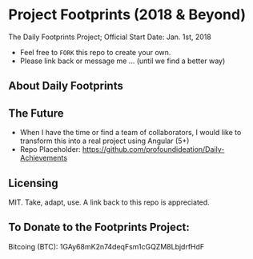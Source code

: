 # Project Footprints (2018 & Beyond)

The Daily Footprints Project; Official Start Date: Jan. 1st, 2018

* Feel free to `FORK` this repo to create your own.
* Please link back or message me ... (until we find a better way)

## About Daily Footprints



## The Future

* When I have the time or find a team of collaborators, I would like to transform this into a real project using Angular (5+) 
* Repo Placeholder: https://github.com/profoundideation/Daily-Achievements

## Licensing

MIT. Take, adapt, use. A link back to this repo is appreciated.

## To Donate to the Footprints Project:

Bitcoing (BTC): 1GAy68mK2n74deqFsm1cGQZM8LbjdrfHdF
